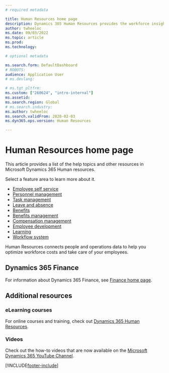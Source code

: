 ```yaml
---
# required metadata

title: Human Resources home page
description: Dynamics 365 Human Resources provides the workforce insights you need to build data-driven employee experiences across multiple areas.
author: twheeloc
ms.date: 09/03/2022
ms.topic: article
ms.prod: 
ms.technology: 

# optional metadata

ms.search.form: DefaultDashboard
# ROBOTS: 
audience: Application User
# ms.devlang: 

# ms.tgt_pltfrm: 
ms.custom: ["260624", "intro-internal"]
ms.assetid: 
ms.search.region: Global
# ms.search.industry: 
ms.author: twheeloc
ms.search.validFrom: 2020-02-03
ms.dyn365.ops.version: Human Resources

---
```


# Human Resources home page

This article provides a list of the help topics and other resources in Microsoft Dynamics 365 Human resources. 

Select a feature area to learn more about it.

- [Employee self service](hr-employee-manager-self-service-overview.md)
- [Personnel management](hr-personnel-departments-jobs-positions.md)
- [Task management](hr-task-mgmt.md)
- [Leave and absence](hr-leave-and-absence-overview.md)
- [Benefits](hr-benefits-manage-program.md)
- [Benefits management](hr-benefits-management-overview.md)
- [Compensation management](hr-compensation-overview.md)
- [Employee development](hr-develop-performance-management-overview.md)
- [Learning](hr-learning-courses.md)
- [Workflow system](../fin-ops-core/fin-ops/organization-administration/overview-workflow-system.md?toc=/dynamics365/human-resources/toc.json)

Human Resources connects people and operations data to help you optimize workforce costs and take care of your employees.

## Dynamics 365 Finance

For information about Dynamics 365 Finance, see [Finance home page](../finance/index.md).

## Additional resources

### eLearning courses

For online courses and training, check out [Dynamics 365 Human Resources](/learn/browse/?products=dynamics-human-resources&expanded=dynamics-365).

### Videos

Check out the how-to videos that are now available on the [Microsoft Dynamics 365 YouTube Channel](https://www.youtube.com/channel/UCJGCg4rB3QSs8y_1FquelBQ).

[!INCLUDE[footer-include](../includes/footer-banner.md)]
